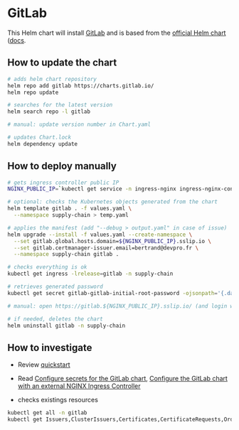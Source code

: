 # GitLab

This Helm chart will install [GitLab](https://about.gitlab.com/) and is based from the [official Helm chart](https://gitlab.com/gitlab-org/charts/gitlab) ([docs](https://docs.gitlab.com/charts/).

## How to update the chart

```bash
# adds helm chart repository
helm repo add gitlab https://charts.gitlab.io/
helm repo update

# searches for the latest version
helm search repo -l gitlab

# manual: update version number in Chart.yaml

# updates Chart.lock
helm dependency update
```

## How to deploy manually

```bash
# gets ingress controller public IP
NGINX_PUBLIC_IP=`kubectl get service -n ingress-nginx ingress-nginx-controller --output jsonpath='{.status.loadBalancer.ingress[0].ip}'`

# optional: checks the Kubernetes objects generated from the chart
helm template gitlab . -f values.yaml \
  --namespace supply-chain > temp.yaml

# applies the manifest (add "--debug > output.yaml" in case of issue)
helm upgrade --install -f values.yaml --create-namespace \
  --set gitlab.global.hosts.domain=${NGINX_PUBLIC_IP}.sslip.io \
  --set gitlab.certmanager-issuer.email=bertrand@devpro.fr \
  --namespace supply-chain gitlab .

# checks everything is ok
kubectl get ingress -lrelease=gitlab -n supply-chain

# retrieves generated password
kubectl get secret gitlab-gitlab-initial-root-password -ojsonpath='{.data.password}' -n supply-chain | base64 --decode ; echo

# manual: open https://gitlab.${NGINX_PUBLIC_IP}.sslip.io/ (and login with "root" username)

# if needed, deletes the chart
helm uninstall gitlab -n supply-chain
```

## How to investigate

* Review [quickstart](https://docs.gitlab.com/charts/quickstart/)

* Read [Configure secrets for the GitLab chart](https://docs.gitlab.com/charts/installation/secrets.html),
[Configure the GitLab chart with an external NGINX Ingress Controller](https://docs.gitlab.com/charts/advanced/external-nginx/)

* checks existings resources

```bash
kubectl get all -n gitlab
kubectl get Issuers,ClusterIssuers,Certificates,CertificateRequests,Orders,Challenges -n gitlab
```
